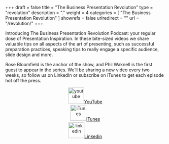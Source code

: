 +++
draft 		= false
title 		= "The Business Presentation Revolution"
type		= "revolution"
description	= "."
weight		= 4
categories	= [ "The Business Presentation Revolution" ]
showrefs	= false
urlredirect	= ""
url 		= "/revolution/"
+++

<!-- ![The Business Presentation Revolution](/pictures/inserts/bpr-header.png) -->
Introducing The Business Presentation Revolution Podcast: your regular dose of Presentation Inspiration. In these bite-sized videos we share valuable tips on all aspects of the art of presenting, such as successful preparation practices, speaking tips to really engage a specific audience, slide design and more. 

Rose Bloomfield is the anchor of the show, and Phil Waknell is the first guest to appear in the series. We’ll be sharing a new video every two weeks, so follow us on LinkedIn or subscribe on iTunes to get each episode hot off the press.

<div class="row" style="text-align:center;">
	<div class="col-xs-4">
		<a href="http://youtu.be/P9u20pKFIUQ?a"><img src="/pictures/revolution/youtube.svg" alt="youtube" style="margin-bottom: 5px; width:50px;">YouTube</a>
	</div>
	<div class="col-xs-4">
		<a href="https://www.apple.com/"><img src="/pictures/revolution/itunes.svg" alt="iTunes" style="margin-bottom: 5px; width:50px;">iTunes</a>
	</div>
	<div class="col-xs-4">
		<a href="https://www.linkedin.com/"><img src="/pictures/revolution/linkedin.svg" alt="linkedin" style="margin-bottom: 5px; width:50px;">Linkedin</a>
	</div>
</div>
